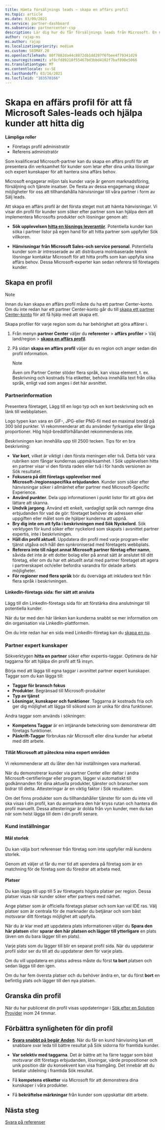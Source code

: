 ```yaml
---
title: Hämta försäljnings leads – skapa en affärs profil
ms.topic: article
ms.date: 03/09/2021
ms.service: partner-dashboard
ms.subservice: partnercenter-csp
description: Lär dig hur du får försäljnings leads från Microsoft. En nyckel är att skapa en affärs profil i Partner Center som gör det lättare för kunderna att hitta dig.
author: rajap-ms
ms.author: rajap
ms.localizationpriority: medium
ms.custom: SEOMAY.20
ms.openlocfilehash: 80f7882da44c8072db1dd287f6fbee4f79341d29
ms.sourcegitcommit: af8cfd89218f55467bd3bbd4102f7baf890e5066
ms.translationtype: MT
ms.contentlocale: sv-SE
ms.lasthandoff: 03/16/2021
ms.locfileid: "103570166"
---
```

# <a name="create-a-business-profile-to-get-microsoft-sales-leads-and-help-customers-find-you"></a>Skapa en affärs profil för att få Microsoft Sales-leads och hjälpa kunder att hitta dig

**Lämpliga roller**

- Företags profil administratör
- Referens administratör

Som kvalificerad Microsoft-partner kan du skapa en affärs profil för att presentera din verksamhet för kunder som letar efter dina unika lösningar och expert kunskaper för att hantera sina affärs behov.

Microsoft engagerar miljon tals kunder varje år genom marknadsföring, försäljning och tjänste insatser. De flesta av dessa engagemang skapar möjligheter för oss att tillhandahålla hänvisningar till våra partner i form av Sälj leads. 

Att skapa en affärs profil är det första steget mot att hämta hänvisningar. Vi visar din profil för kunder som söker efter partner som kan hjälpa dem att implementera Microsofts produkter och lösningar genom att:

- **Sök upplevelsen [hitta en lösnings leverantör](https://www.microsoft.com/solution-providers/home)**. Potentiella kunder kan söka i partner listor på egen hand för att hitta partner som uppfyller Sök villkoren.

- **Hänvisningar från Microsoft Sales-och service personal**. Potentiella kunder som är intresserade av att distribuera molnbaserade teknik lösningar kontaktar Microsoft för att hitta proffs som kan uppfylla sina affärs behov. Dessa Microsoft-experter kan sedan referera till företagets kunder.

## <a name="create-a-profile"></a>Skapa en profil

> [!NOTE]  
> Innan du kan skapa en affärs profil måste du ha ett partner Center-konto. Om du inte redan har ett partner Center-konto går du till [skapa ett partner Center-konto](mpn-create-a-partner-center-account.md) för att få hjälp med att skapa ett.

Skapa profiler för varje region som du har behörighet att göra affärer i.

1. Från menyn **partner Center** väljer du **referenter** &gt; **affärs profiler** &gt; Välj land/region > **[skapa en affärs profil](https://partner.microsoft.com/referrals/businessprofiles/)**.

2. På sidan **skapa en affärs profil** väljer du en region och anger sedan din profil information.
   > [!NOTE]  
   >  Även om Partner Center stöder flera språk, kan vissa element, t. ex. Beskrivning och kostnads fria etiketter, behöva innehålla text från olika språk, enligt vad som anges i det här avsnittet.

### <a name="partner-information"></a>Partnerinformation

Presentera företaget, Lägg till en logo typ och en kort beskrivning och en länk till webbplatsen. 

Logo typen kan vara en GIF-, JPG-eller PNG-fil med en maximal bredd på 300 bild punkter. Vi rekommenderar att du använder fyrkantiga eller långa proportioner. Hög höjd-breddförhållandet rekommenderas inte.

Beskrivningen kan innehålla upp till 2500 tecken. Tips för en bra beskrivning: 

-  **Var kort**, vilket är viktigt i den första meningen eller två. Detta bör vara rubriken som fångar kundernas uppmärksamhet. I Sök upplevelsen hitta en partner visar vi den första raden eller två i för hands versionen av Sök resultatet.
-  **Fokusera på ditt företags upplevelser med Microsoft-/regionsspecifika erbjudanden**. Kunder som söker efter hänvisningar söker i allmänhet efter partner med Microsoft-Specific Experience.
-  **Använd punkter**. Dela upp informationen i punkt listor för att göra det lättare att skanna.
-  **Undvik jargong**. Använd ett enkelt, vardagligt språk och namnge dina erbjudanden för vad de gör: företaget behöver de adressen eller uppgiften eller målet som de hjälper kunderna att uppnå.
-  **Bry dig inte om att fylla i beskrivningen med Sök Nyckelord**. Sök verktygen för kund söker efter nyckelord som skapats i avsnittet partner expertis, inte i beskrivningen.
-  **Håll din profil aktuell**. Uppdatera din profil med varje program-eller tjänst utgåva och håll den synkroniserad med företagets webbplats.
-  **Referera inte till något annat Microsoft partner företag efter namn**, såvida det inte är ett dotter bolag eller på annat sätt är anslutet till ditt företag, eller om du har ett aktuellt avtal med partner företaget att agera i partnerskapet och/eller befordra varandra för delade arbets möjligheter.
-  **För regioner med flera språk** bör du överväga att inkludera text från flera språk i beskrivningen.

#### <a name="linkedin-company-page-more-ways-to-connect"></a>LinkedIn-företags sida: fler sätt att ansluta

Lägg till din LinkedIn-företags sida för att förstärka dina anslutningar till potentiella kunder. 

När du tar med den här länken kan kunderna snabbt se mer information om din organisation via LinkedIn-plattformen.

Om du inte redan har en sida med LinkedIn-företag kan du [skapa en nu](https://www.linkedin.com/company/setup/new/).

### <a name="partner-expertise"></a>Partner expert kunskaper

Sökverktygen **hitta en partner** söker efter expertis-taggar. Optimera de här taggarna för att hjälpa din profil att få insyn.

Börja med att lägga till egna taggar i avsnittet partner expert kunskaper. Taggar som du kan lägga till: 

-  **Taggar för bransch fokus**
-  **Produkter**. Begränsad till Microsoft-produkter
-  **Typ av tjänst**
-  **Lösningar, kunskaper och funktioner**. Taggarna är kostnads fria och ger dig möjlighet att lägga till sökord som är unika för dina funktioner.

Andra taggar som används i sökningen:

-  **Kompetens Taggar** är en intjänande beteckning som demonstrerar ditt företags funktioner.
-  **Påskrift-Taggar** förbrukas när Microsoft eller dina kunder har arbetat med ditt arbete.

#### <a name="allow-microsoft-to-endorse-my-areas-of-expertise"></a>Tillåt Microsoft att påteckna mina expert områden

Vi rekommenderar att du låter den här inställningen vara markerad. 

När du demonstrerar kunder via partner Center eller deltar i andra Microsoft-certifieringar eller program, lägger vi automatiskt till godkännanden för dina aktuella produkter, tjänster och branscher som bidrar till detta. Attesteringar är en viktig faktor i Sök resultaten.

Om det finns produkter som du tillhandahåller tjänster för som du inte vill ska visas i din profil, kan du avmarkera den här kryss rutan och hantera din profil manuellt. Dessa attesteringar är dolda från vyn kunder, men du kan när som helst lägga till dem i din profil senare.

### <a name="customer-preferences"></a>Kund inställningar

#### <a name="target-size"></a>Mål storlek

Du kan välja bort referenser från företag som inte uppfyller mål kundens storlek.

Genom att väljer ut får du mer tid att spendera på företag som är en matchning för de företag som du föredrar att arbeta med.

#### <a name="locations"></a>Platser

Du kan lägga till upp till 5 av företagets högsta platser per region. Dessa platser visas när kunder söker efter partners med närhet.

Ange platser som är officiella företags platser och som kan val IDE ras. Välj platser som är centrala för de marknader du betjänar och som bäst motsvarar ditt företags möjlighet att uppfylla.

När du är klar med att uppdatera plats informationen väljer du **Spara den här platsen** eller **sparar den här platsen och lägger till ytterligare** en plats (även om du bara lägger till en plats).

Varje plats som du lägger till blir en separat profil sida. När du uppdaterar profil sidor ser du till att du uppdaterar dem för varje plats.

Om du vill uppdatera en platss adress måste du först **ta bort** platsen och sedan lägga till den igen.

Om du har fem översta platser och du behöver ändra en, tar du först **bort** en befintlig plats och lägger till den nya platsen.

## <a name="review-your-profile"></a>Granska din profil

När du har publicerat din profil visas uppdateringar i [Sök efter en Solution Provider](https://www.microsoft.com/solution-providers/home) inom 24 timmar.

## <a name="improve-the-visibility-of-your-profile"></a>Förbättra synligheten för din profil 

- **[Svara snabbt på begär Anden](manage-leads.md)**. När du får en kund hänvisning kan ett snabbare svar leda till bättre resultat på Sök sidorna för framtida kunder.

- **Var selektiv med taggarna**.  Det är bättre att ha färre taggar som bäst motsvarar ditt företags erbjudanden, lösningar, värde propositioner och unik position där du konsekvent kan visa framgång.  Det innebär att du betalar utdelning i framtida Sök resultat.
- Få **kompetens etiketter** via Microsoft för att demonstrera dina kunskaper i våra produkter.
- Få **bekräftelse märkningar** från kunder som uppskattar ditt arbete.

## <a name="next-steps"></a>Nästa steg

[Svara på referenser](manage-leads.md)
